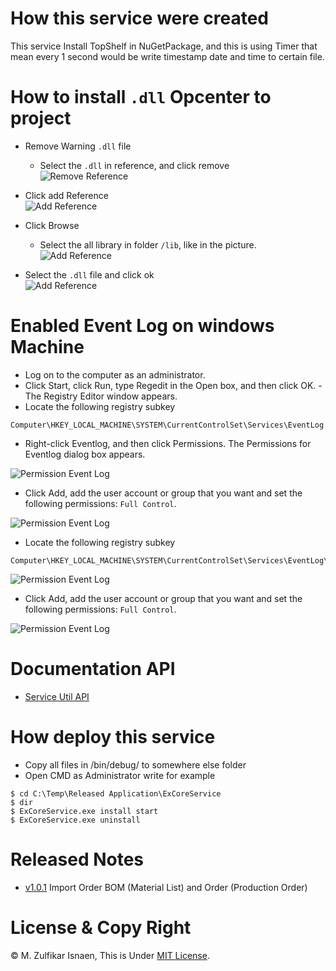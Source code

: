# How this service were created
This service Install TopShelf in NuGetPackage, and this is using Timer that mean every 1 second would be write timestamp date and time to certain file.

# How to install `.dll` Opcenter to project

* Remove Warning `.dll` file
    * Select the `.dll` in reference, and click remove </br>
![Remove Reference](./Images/removeReference1.jpg)</br>

* Click add Reference</br>
![Add Reference](./Images/AddReference1.jpg)</br>

* Click Browse
    * Select the all library in folder `/lib`, like in the picture.</br>
![Add Reference](./Images/AddRefrence2.jpg)</br>

* Select the `.dll` file and click ok</br>
![Add Reference](./Images/AddRefrence3.jpg)</br>

# Enabled Event Log on windows Machine
- Log on to the computer as an administrator.
- Click Start, click Run, type Regedit in the Open box, and then click OK. - The Registry Editor window appears.
- Locate the following registry subkey
```
Computer\HKEY_LOCAL_MACHINE\SYSTEM\CurrentControlSet\Services\EventLog
```
- Right-click Eventlog, and then click Permissions. The Permissions for Eventlog dialog box appears.

![Permission Event Log](./Images/EventLogPermission1.jpg)

- Click Add, add the user account or group that you want and set the following permissions: `Full Control`.

![Permission Event Log](./Images/EventLogPermission2.jpg)

- Locate the following registry subkey
```
Computer\HKEY_LOCAL_MACHINE\SYSTEM\CurrentControlSet\Services\EventLog\Security
```

![Permission Event Log](./Images/EventLogPermission3.jpg)

- Click Add, add the user account or group that you want and set the following permissions: `Full Control`.

![Permission Event Log](./Images/EventLogPermission4.jpg)

# Documentation API
- [Service Util API](./ExCoreService/README.md)
# How deploy this service
- Copy all files in /bin/debug/ to somewhere else folder
- Open CMD as Administrator write for example 
```
$ cd C:\Temp\Released Application\ExCoreService
$ dir
$ ExCoreService.exe install start
$ ExCoreService.exe uninstall
```
# Released Notes
- [v1.0.1](https://github.com/zulfikar4568/ExCoreService/releases/tag/v1.0.1) Import Order BOM (Material List) and Order (Production Order)

# License & Copy Right
© M. Zulfikar Isnaen, This is Under [MIT License](LICENSE).